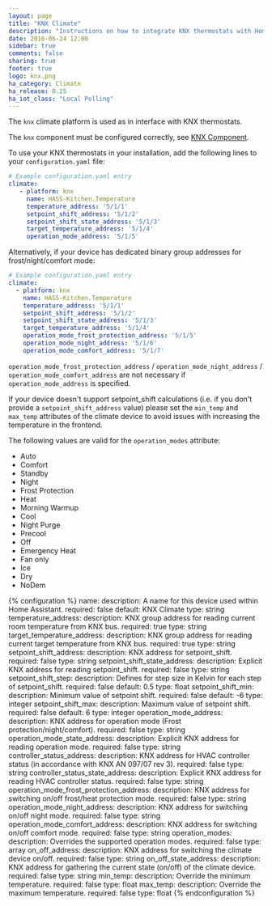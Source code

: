 ```yaml
---
layout: page
title: "KNX Climate"
description: "Instructions on how to integrate KNX thermostats with Home Assistant."
date: 2016-06-24 12:00
sidebar: true
comments: false
sharing: true
footer: true
logo: knx.png
ha_category: Climate
ha_release: 0.25
ha_iot_class: "Local Polling"
---
```


The `knx` climate platform is used as in interface with KNX thermostats.

The `knx` component must be configured correctly, see [KNX Component](/components/knx).

To use your KNX thermostats in your installation, add the following lines to your `configuration.yaml` file:

```yaml
# Example configuration.yaml entry
climate:
   - platform: knx
     name: HASS-Kitchen.Temperature
     temperature_address: '5/1/1'
     setpoint_shift_address: '5/1/2'
     setpoint_shift_state_address: '5/1/3'
     target_temperature_address: '5/1/4'
     operation_mode_address: '5/1/5'
```

Alternatively, if your device has dedicated binary group addresses for frost/night/comfort mode:

```yaml
# Example configuration.yaml entry
climate:
  - platform: knx
    name: HASS-Kitchen.Temperature
    temperature_address: '5/1/1'
    setpoint_shift_address: '5/1/2'
    setpoint_shift_state_address: '5/1/3'
    target_temperature_address: '5/1/4'
    operation_mode_frost_protection_address: '5/1/5'
    operation_mode_night_address: '5/1/6'
    operation_mode_comfort_address: '5/1/7'
```

`operation_mode_frost_protection_address` / `operation_mode_night_address` / `operation_mode_comfort_address` are not necessary if `operation_mode_address` is specified.

If your device doesn't support setpoint_shift calculations (i.e. if you don't provide a `setpoint_shift_address` value) please set the `min_temp` and `max_temp`
attributes of the climate device to avoid issues with increasing the temperature in the frontend.

The following values are valid for the `operation_modes` attribute:

- Auto
- Comfort
- Standby
- Night
- Frost Protection
- Heat
- Morning Warmup
- Cool
- Night Purge
- Precool
- Off
- Emergency Heat
- Fan only
- Ice
- Dry
- NoDem


{% configuration %}
name:
  description: A name for this device used within Home Assistant.
  required: false
  default: KNX Climate
  type: string
temperature_address:
  description: KNX group address for reading current room temperature from KNX bus.
  required: true
  type: string
target_temperature_address:
  description: KNX group address for reading current target temperature from KNX bus.
  required: true
  type: string
setpoint_shift_address:
  description: KNX address for setpoint_shift.
  required: false
  type: string
setpoint_shift_state_address:
  description: Explicit KNX address for reading setpoint_shift.
  required: false
  type: string
setpoint_shift_step:
  description: Defines for step size in Kelvin for each step of setpoint_shift.
  required: false
  default: 0.5
  type: float
setpoint_shift_min:
  description: Minimum value of setpoint shift.
  required: false
  default: -6
  type: integer
setpoint_shift_max:
  description: Maximum value of setpoint shift.
  required: false
  default: 6
  type: integer
operation_mode_address:
  description: KNX address for operation mode (Frost protection/night/comfort).
  required: false
  type: string
operation_mode_state_address:
  description: Explicit KNX address for reading operation mode.
  required: false
  type: string
controller_status_address:
  description: KNX address for HVAC controller status (in accordance with KNX AN 097/07 rev 3).
  required: false
  type: string
controller_status_state_address:
  description: Explicit KNX address for reading HVAC controller status.
  required: false
  type: string
operation_mode_frost_protection_address:
  description: KNX address for switching on/off frost/heat protection mode.
  required: false
  type: string
operation_mode_night_address:
  description: KNX address for switching on/off night mode.
  required: false
  type: string
operation_mode_comfort_address:
  description: KNX address for switching on/off comfort mode.
  required: false
  type: string
operation_modes:
  description: Overrides the supported operation modes.
  required: false
  type: array
on_off_address:
  description: KNX address for switching the climate device on/off.
  required: false
  type: string
on_off_state_address:
  description: KNX address for gathering the current state (on/off) of the climate device.
  required: false
  type: string
min_temp:
  description: Override the minimum temperature.
  required: false
  type: float
max_temp:
  description: Override the maximum temperature.
  required: false
  type: float
{% endconfiguration %}
